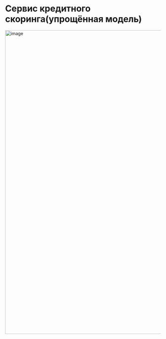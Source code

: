 # Сервис кредитного скоринга(упрощённая модель)

<img width="1853" height="982" alt="image" src="https://github.com/user-attachments/assets/f1d57b0c-17d1-4337-ad70-f9dba15b589a" />
